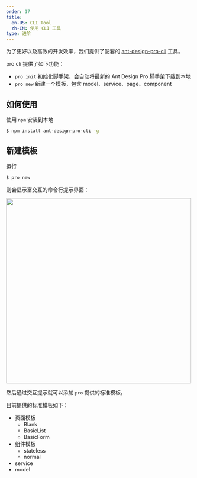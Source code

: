 ```yaml
---
order: 17
title:
  en-US: CLI Tool
  zh-CN: 使用 CLI 工具
type: 进阶
---
```


为了更好以及高效的开发效率，我们提供了配套的 [ant-design-pro-cli](https://github.com/ant-design/ant-design-pro-cli) 工具。

pro cli 提供了如下功能：

- `pro init` 初始化脚手架，会自动将最新的 Ant Design Pro 脚手架下载到本地
- `pro new` 新建一个模板，包含 model、service、page、component

## 如何使用

使用 `npm` 安装到本地

```bash
$ npm install ant-design-pro-cli -g
```

## 新建模板

运行

```bash
$ pro new
```

则会显示富交互的命令行提示界面：

<img width="500" src="https://gw.alipayobjects.com/zos/rmsportal/jtRFEJZANqqjeoEbylhV.png" />

然后通过交互提示就可以添加 `pro` 提供的标准模板。

目前提供的标准模板如下：

- 页面模板
  - Blank
  - BasicList
  - BasicForm
- 组件模板
  - stateless
  - normal
- service
- model

